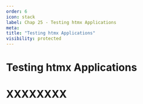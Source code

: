 ```yaml
---
order: 6
icon: stack
label: Chap 25 - Testing htmx Applications
meta:
title: "Testing htmx Applications"
visibility: protected
---
```

# Testing htmx Applications



# XXXXXXXX

